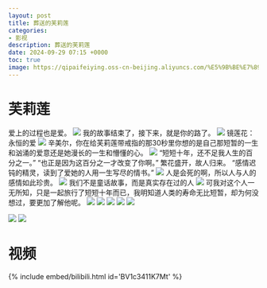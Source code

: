 ```yaml
---
layout: post
title: 葬送的芙莉莲
categories:
- 影视
description: 葬送的芙莉莲
date: 2024-09-29 07:15 +0000
toc: true
image: https://qipaifeiying.oss-cn-beijing.aliyuncs.com/%E5%9B%BE%E7%89%87/202409291444161.png
---
```

# 芙莉莲

爱上的过程也是爱。
![](https://qipaifeiying.oss-cn-beijing.aliyuncs.com/%E5%9B%BE%E7%89%87/202409291444708.png)
我的故事结束了，接下来，就是你的路了。
![](https://qipaifeiying.oss-cn-beijing.aliyuncs.com/%E5%9B%BE%E7%89%87/202409291459762.png)
镜莲花：永恒的爱
![](https://qipaifeiying.oss-cn-beijing.aliyuncs.com/%E5%9B%BE%E7%89%87/202409291444035.png)
辛美尔，你在给芙莉莲带戒指的那30秒里你想的是自己那短暂的一生和汹涌的爱意还是她漫长的一生和懵懂的心。
![](https://qipaifeiying.oss-cn-beijing.aliyuncs.com/%E5%9B%BE%E7%89%87/202409291444667.png)
“短短十年，还不足我人生的百分之一。” “也正是因为这百分之一才改变了你啊。” 繁花盛开，故人归来。
“感情迟钝的精灵，读到了爱她的人用一生写尽的情书。”
![](https://qipaifeiying.oss-cn-beijing.aliyuncs.com/%E5%9B%BE%E7%89%87/202409291457097.png)
人是会死的啊，所以人与人的感情如此珍贵。
![](https://qipaifeiying.oss-cn-beijing.aliyuncs.com/%E5%9B%BE%E7%89%87/202409291458366.png)
我们不是童话故事，而是真实存在过的人
![](https://qipaifeiying.oss-cn-beijing.aliyuncs.com/%E5%9B%BE%E7%89%87/202409291458593.png)
可我对这个人一无所知，只是一起旅行了短短十年而已，我明知道人类的寿命无比短暂，却为何没想过，要更加了解他呢。 
![](https://qipaifeiying.oss-cn-beijing.aliyuncs.com/%E5%9B%BE%E7%89%87/202409291458197.png)
![](https://qipaifeiying.oss-cn-beijing.aliyuncs.com/%E5%9B%BE%E7%89%87/202409291458518.png)
![](https://qipaifeiying.oss-cn-beijing.aliyuncs.com/%E5%9B%BE%E7%89%87/202409291458784.png)
![](https://qipaifeiying.oss-cn-beijing.aliyuncs.com/%E5%9B%BE%E7%89%87/202409291458706.png)
![](https://qipaifeiying.oss-cn-beijing.aliyuncs.com/%E5%9B%BE%E7%89%87/202409291459272.png)

![](https://qipaifeiying.oss-cn-beijing.aliyuncs.com/%E5%9B%BE%E7%89%87/202409291459013.png)
![](https://qipaifeiying.oss-cn-beijing.aliyuncs.com/%E5%9B%BE%E7%89%87/202409291459323.png)
# 视频
{% include embed/bilibili.html id='BV1c3411K7Mt' %}